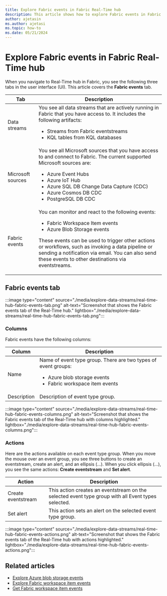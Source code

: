 ```yaml
---
title: Explore Fabric events in Fabric Real-Time hub
description: This article shows how to explore Fabric events in Fabric Real-Time hub. It provides details on the Fabric events tab in the Real-time Hub user interface.
author: ajetasin
ms.author: ajetasi
ms.topic: how-to
ms.date: 05/21/2024
---
```


# Explore Fabric events in Fabric Real-Time hub
When you navigate to Real-Time hub in Fabric, you see the following three tabs in the user interface (UI). This article covers the **Fabric events** tab. 

| Tab | Description |
| --- | ----------- | 
| Data streams | You see all data streams that are actively running in Fabric that you have access to. It includes the following artifacts: <ul><li>Streams from Fabric eventstreams</li><li>KQL tables from KQL databases</li></ul> | 
| Microsoft sources | You see all Microsoft sources that you have access to and connect to Fabric. The current supported Microsoft sources are: <ul><li>Azure Event Hubs</li><li>Azure IoT Hub</li><li>Azure SQL DB Change Data Capture (CDC)</li><li>Azure Cosmos DB CDC</li><li>PostgreSQL DB CDC</li></ul> |
| Fabric events | You can monitor and react to the following events: <ul><li>Fabric Workspace Item events</li><li>Azure Blob Storage events</li></ul><p>These events can be used to trigger other actions or workflows, such as invoking a data pipeline or sending a notification via email. You can also send these events to other destinations via eventstreams.</p> |

## Fabric events tab

:::image type="content" source="./media/explore-data-streams/real-time-hub-fabric-events-tab.png" alt-text="Screenshot that shows the Fabric events tab of the Real-Time hub." lightbox="./media/explore-data-streams/real-time-hub-fabric-events-tab.png":::


### Columns
Fabric events have the following columns: 

| Column | Description | 
| ------ | ----------- | 
| Name | Name of event type group. There are two types of event groups: <ul><li>Azure blob storage events</li><li>Fabric workspace item events</li></ul>|
| Description | Description of event type group. |


:::image type="content" source="./media/explore-data-streams/real-time-hub-fabric-events-columns.png" alt-text="Screenshot that shows the Fabric events tab of the Real-Time hub with columns highlighted." lightbox="./media/explore-data-streams/real-time-hub-fabric-events-columns.png":::


### Actions
Here are the actions available on each event type group. When you move the mouse over an event group, you see three buttons to create an eventstream, create an alert, and an ellipsis (...). When you click ellipsis (...), you see the same actions: **Create eventstream** and **Set alert**. 

| Action | Description | 
| ------ | ----------- | 
| Create eventstream | This action creates an eventstream on the selected event type group with all Event types selected. |
| Set alert | This action sets an alert on the selected event type group. |

:::image type="content" source="./media/explore-data-streams/real-time-hub-fabric-events-actions.png" alt-text="Screenshot that shows the Fabric events tab of the Real-Time hub with actions highlighted." lightbox="./media/explore-data-streams/real-time-hub-fabric-events-actions.png":::

## Related articles

- [Explore Azure blob storage events](explore-azure-blob-storage-events.md)
- [Explore Fabric workspace item events](explore-fabric-workspace-item-events.md)
- [Get Fabric workspace item events](get-fabric-workspace-item-events.md)


